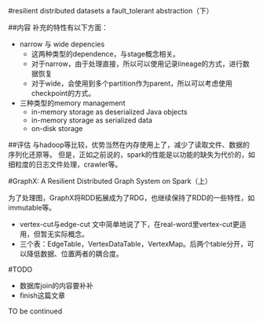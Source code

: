 #resilient distributed datasets a fault_tolerant abstraction（下）

##内容
补充的特性有以下方面：
* narrow 与 wide depencies
  * 这两种类型的dependence，与stage概念相关。
  * 对于narrow，由于处理直接，所以可以使用记录lineage的方式，进行数据恢复
  * 对于wide，会使用到多个partition作为parent，所以可以考虑使用checkpoint的方式。
* 三种类型的memory management
  * in-memory storage as deserialized Java objects
  * in-memory storage as serialized data
  * on-disk storage

##评估
与hadoop等比较，优势当然在内存使用上了，减少了读取文件、数据的序列化还原等。
但是，正如之前说的，spark的性能是以功能的缺失为代价的，如细粒度的日志文件处理，crawler等。

#GraphX: A Resilient Distributed Graph System on Spark（上）

为了处理图，GraphX将RDD拓展成为了RDG，也继续保持了RDD的一些特性，如immutable等。
* vertex-cut与edge-cut
  文中简单地说了下，在real-word里vertex-cut更适用，但暂无实际概念。
* 三个表：EdgeTable，VertexDataTable，VertexMap。后两个table分开，可以降低数据、位置两者的耦合度。

#TODO

* 数据库join的内容要补补
* finish这篇文章

TO be continued



